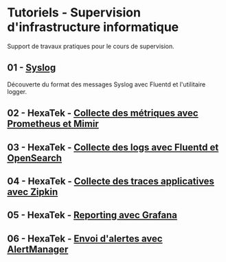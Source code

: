 # Tutoriels - Supervision d'infrastructure informatique

Support de travaux pratiques pour le cours de supervision.

## 01 - [Syslog](./01-syslog/)

Découverte du format des messages Syslog avec Fluentd et l'utilitaire logger.

## 02 - HexaTek - [Collecte des métriques avec Prometheus et Mimir](./02-prometheus-mimir/)

## 03 - HexaTek - [Collecte des logs avec Fluentd et OpenSearch](./03-fluentd-opensearch/)

## 04 - HexaTek - [Collecte des traces applicatives avec Zipkin](./04-zipkin/)

## 05 - HexaTek - [Reporting avec Grafana](./05-grafana/)

## 06 - HexaTek - [Envoi d'alertes avec AlertManager](./06-alertmanager/)